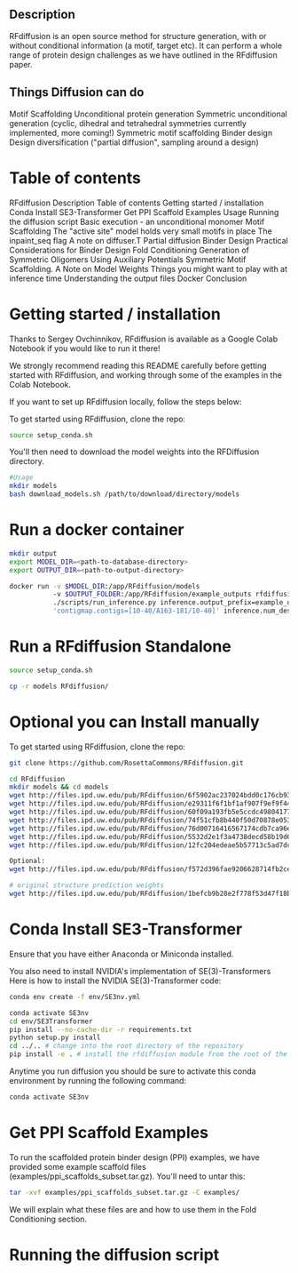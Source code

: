 ## Description

RFdiffusion is an open source method for structure generation, with or without conditional information (a motif, target etc). It can perform a whole range of protein design challenges as we have outlined in the RFdiffusion paper.

## Things Diffusion can do

Motif Scaffolding
Unconditional protein generation
Symmetric unconditional generation (cyclic, dihedral and tetrahedral symmetries currently implemented, more coming!)
Symmetric motif scaffolding
Binder design
Design diversification ("partial diffusion", sampling around a design)

# Table of contents

RFdiffusion
Description
Table of contents
Getting started / installation
Conda Install SE3-Transformer
Get PPI Scaffold Examples
Usage
Running the diffusion script
Basic execution - an unconditional monomer
Motif Scaffolding
The "active site" model holds very small motifs in place
The inpaint_seq flag
A note on diffuser.T
Partial diffusion
Binder Design
Practical Considerations for Binder Design
Fold Conditioning
Generation of Symmetric Oligomers
Using Auxiliary Potentials
Symmetric Motif Scaffolding.
A Note on Model Weights
Things you might want to play with at inference time
Understanding the output files
Docker
Conclusion


# Getting started / installation

Thanks to Sergey Ovchinnikov, RFdiffusion is available as a Google Colab Notebook if you would like to run it there!

We strongly recommend reading this README carefully before getting started with RFdiffusion, and working through some of the examples in the Colab Notebook.

If you want to set up RFdiffusion locally, follow the steps below:

To get started using RFdiffusion, clone the repo:



```bash
source setup_conda.sh
```

You'll then need to download the model weights into the RFDiffusion directory.


```bash
#Usage
mkdir models 
bash download_models.sh /path/to/download/directory/models
```

# Run a docker container
```bash
mkdir output
export MODEL_DIR=<path-to-database-directory>
export OUTPUT_DIR=<path-to-output-directory>

docker run -v $MODEL_DIR:/app/RFdiffusion/models 
           -v $OUTPUT_FOLDER:/app/RFdiffusion/example_outputs rfdiffusion:latest 
           ./scripts/run_inference.py inference.output_prefix=example_outputs/design_motifscaffolding                                                                            inference.input_pdb=examples/input_pdbs/5TPN.pdb 
           'contigmap.contigs=[10-40/A163-181/10-40]' inference.num_designs=1
```


# Run a RFdiffusion Standalone

```bash
source setup_conda.sh

cp -r models RFdiffusion/
```

# Optional you can Install manually
To get started using RFdiffusion, clone the repo:

```bash
git clone https://github.com/RosettaCommons/RFdiffusion.git
```

```bash
cd RFdiffusion
mkdir models && cd models
wget http://files.ipd.uw.edu/pub/RFdiffusion/6f5902ac237024bdd0c176cb93063dc4/Base_ckpt.pt
wget http://files.ipd.uw.edu/pub/RFdiffusion/e29311f6f1bf1af907f9ef9f44b8328b/Complex_base_ckpt.pt
wget http://files.ipd.uw.edu/pub/RFdiffusion/60f09a193fb5e5ccdc4980417708dbab/Complex_Fold_base_ckpt.pt
wget http://files.ipd.uw.edu/pub/RFdiffusion/74f51cfb8b440f50d70878e05361d8f0/InpaintSeq_ckpt.pt
wget http://files.ipd.uw.edu/pub/RFdiffusion/76d00716416567174cdb7ca96e208296/InpaintSeq_Fold_ckpt.pt
wget http://files.ipd.uw.edu/pub/RFdiffusion/5532d2e1f3a4738decd58b19d633b3c3/ActiveSite_ckpt.pt
wget http://files.ipd.uw.edu/pub/RFdiffusion/12fc204edeae5b57713c5ad7dcb97d39/Base_epoch8_ckpt.pt

Optional:
wget http://files.ipd.uw.edu/pub/RFdiffusion/f572d396fae9206628714fb2ce00f72e/Complex_beta_ckpt.pt

# original structure prediction weights
wget http://files.ipd.uw.edu/pub/RFdiffusion/1befcb9b28e2f778f53d47f18b7597fa/RF_structure_prediction_weights.pt
```

# Conda Install SE3-Transformer

Ensure that you have either Anaconda or Miniconda installed.

You also need to install NVIDIA's implementation of SE(3)-Transformers Here is how to install the NVIDIA SE(3)-Transformer code:

```bash
conda env create -f env/SE3nv.yml

conda activate SE3nv
cd env/SE3Transformer
pip install --no-cache-dir -r requirements.txt
python setup.py install
cd ../.. # change into the root directory of the repository
pip install -e . # install the rfdiffusion module from the root of the repository
```

Anytime you run diffusion you should be sure to activate this conda environment by running the following command:

```bash
conda activate SE3nv
```

# Get PPI Scaffold Examples

To run the scaffolded protein binder design (PPI) examples, we have provided some example scaffold files (examples/ppi_scaffolds_subset.tar.gz). You'll need to untar this:

```bash
tar -xvf examples/ppi_scaffolds_subset.tar.gz -C examples/
```
We will explain what these files are and how to use them in the Fold Conditioning section.

# Running the diffusion script


